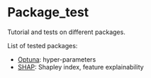 # Package_test

Tutorial and tests on different packages.

List of tested packages:
* [Optuna](https://optuna.org/): hyper-parameters
* [SHAP](https://shap.readthedocs.io/en/latest/index.html): Shapley index, feature explainability
